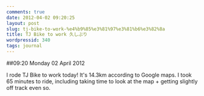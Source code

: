 ```yaml
---
comments: true
date: 2012-04-02 09:20:25
layout: post
slug: tj-bike-to-work-%e4%b9%85%e3%81%97%e3%81%b6%e3%82%8a
title: TJ Bike to work 久しぶり
wordpressid: 340
tags: journal
---
```


##09:20 Monday 02 April 2012

I rode TJ Bike to work today!  It's 14.3km according to Google maps.  I took 65 minutes to ride, including taking time to look at the map + getting slightly off track even so.
